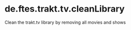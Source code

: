 de.ftes.trakt.tv.cleanLibrary
=============================

Clean the trakt.tv library by removing all movies and shows
